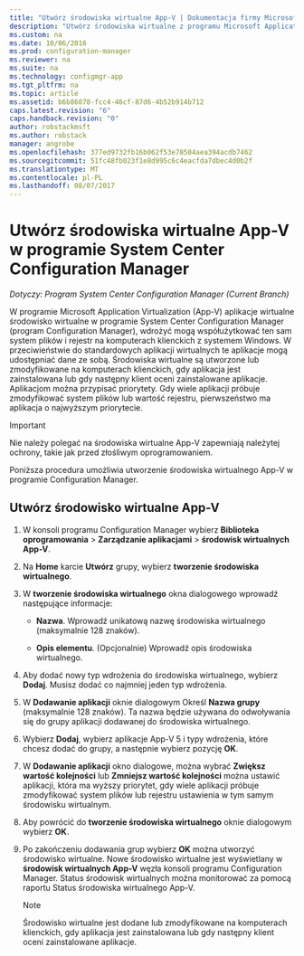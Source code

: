 ```yaml
---
title: "Utwórz środowiska wirtualne App-V | Dokumentacja firmy Microsoft"
description: "Utwórz środowiska wirtualne z programu Microsoft Application Virtualization, więc aplikacje mogą udostępniać dane ze sobą."
ms.custom: na
ms.date: 10/06/2016
ms.prod: configuration-manager
ms.reviewer: na
ms.suite: na
ms.technology: configmgr-app
ms.tgt_pltfrm: na
ms.topic: article
ms.assetid: b6b86078-fcc4-46cf-87d6-4b52b914b712
caps.latest.revision: "6"
caps.handback.revision: "0"
author: robstackmsft
ms.author: robstack
manager: angrobe
ms.openlocfilehash: 377ed9732fb16b062f53e78504aea394acdb7462
ms.sourcegitcommit: 51fc48fb023f1e8d995c6c4eacfda7dbec4d0b2f
ms.translationtype: MT
ms.contentlocale: pl-PL
ms.lasthandoff: 08/07/2017
---
```

# <a name="create-app-v-virtual-environments-in-system-center-configuration-manager"></a>Utwórz środowiska wirtualne App-V w programie System Center Configuration Manager

*Dotyczy: Program System Center Configuration Manager (Current Branch)*

W programie Microsoft Application Virtualization (App-V) aplikacje wirtualne środowisko wirtualne w programie System Center Configuration Manager (program Configuration Manager), wdrożyć mogą współużytkować ten sam system plików i rejestr na komputerach klienckich z systemem Windows. W przeciwieństwie do standardowych aplikacji wirtualnych te aplikacje mogą udostępniać dane ze sobą. Środowiska wirtualne są utworzone lub zmodyfikowane na komputerach klienckich, gdy aplikacja jest zainstalowana lub gdy następny klient oceni zainstalowane aplikacje. Aplikacjom można przypisać priorytety. Gdy wiele aplikacji próbuje zmodyfikować system plików lub wartość rejestru, pierwszeństwo ma aplikacja o najwyższym priorytecie.  

> [!IMPORTANT]  
>  Nie należy polegać na środowiska wirtualne App-V zapewniają należytej ochrony, takie jak przed złośliwym oprogramowaniem.  

 Poniższa procedura umożliwia utworzenie środowiska wirtualnego App-V w programie Configuration Manager.  

## <a name="create-an-app-v-virtual-environment"></a>Utwórz środowisko wirtualne App-V  

1.  W konsoli programu Configuration Manager wybierz **Biblioteka oprogramowania** > **Zarządzanie aplikacjami** > **środowisk wirtualnych App-V**.  

3.  Na **Home** karcie **Utwórz** grupy, wybierz **tworzenie środowiska wirtualnego**.  

4.  W **tworzenie środowiska wirtualnego** okna dialogowego wprowadź następujące informacje:  

    -   **Nazwa**.  Wprowadź unikatową nazwę środowiska wirtualnego (maksymalnie 128 znaków).  

    -   **Opis elementu**. (Opcjonalnie) Wprowadź opis środowiska wirtualnego.  

5.  Aby dodać nowy typ wdrożenia do środowiska wirtualnego, wybierz **Dodaj**. Musisz dodać co najmniej jeden typ wdrożenia.  

6.  W **Dodawanie aplikacji** oknie dialogowym Określ **Nazwa grupy** (maksymalnie 128 znaków). Ta nazwa będzie używana do odwoływania się do grupy aplikacji dodawanej do środowiska wirtualnego.  

7.  Wybierz **Dodaj**, wybierz aplikacje App-V 5 i typy wdrożenia, które chcesz dodać do grupy, a następnie wybierz pozycję **OK**.  

8.  W **Dodawanie aplikacji** okno dialogowe, można wybrać **Zwiększ wartość kolejności** lub **Zmniejsz wartość kolejności** można ustawić aplikacji, która ma wyższy priorytet, gdy wiele aplikacji próbuje zmodyfikować system plików lub rejestru ustawienia w tym samym środowisku wirtualnym.  

9. Aby powrócić do **tworzenie środowiska wirtualnego** oknie dialogowym wybierz **OK**.  

10. Po zakończeniu dodawania grup wybierz **OK** można utworzyć środowisko wirtualne. Nowe środowisko wirtualne jest wyświetlany w **środowisk wirtualnych App-V** węzła konsoli programu Configuration Manager. Status środowisk wirtualnych można monitorować za pomocą raportu Status środowiska wirtualnego App-V.  

    > [!NOTE]  
    >  Środowisko wirtualne jest dodane lub zmodyfikowane na komputerach klienckich, gdy aplikacja jest zainstalowana lub gdy następny klient oceni zainstalowane aplikacje.  
